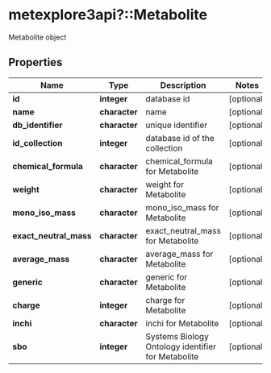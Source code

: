 # metexplore3api?::Metabolite

Metabolite object

## Properties
Name | Type | Description | Notes
------------ | ------------- | ------------- | -------------
**id** | **integer** | database id | [optional] 
**name** | **character** | name | [optional] 
**db_identifier** | **character** | unique identifier | [optional] 
**id_collection** | **integer** | database id of the collection | [optional] 
**chemical_formula** | **character** | chemical_formula for Metabolite | [optional] 
**weight** | **character** | weight for Metabolite | [optional] 
**mono_iso_mass** | **character** | mono_iso_mass for Metabolite | [optional] 
**exact_neutral_mass** | **character** | exact_neutral_mass for Metabolite | [optional] 
**average_mass** | **character** | average_mass for Metabolite | [optional] 
**generic** | **character** | generic for Metabolite | [optional] 
**charge** | **integer** | charge for Metabolite | [optional] 
**inchi** | **character** | inchi for Metabolite | [optional] 
**sbo** | **integer** | Systems Biology Ontology identifier for Metabolite | [optional] 


